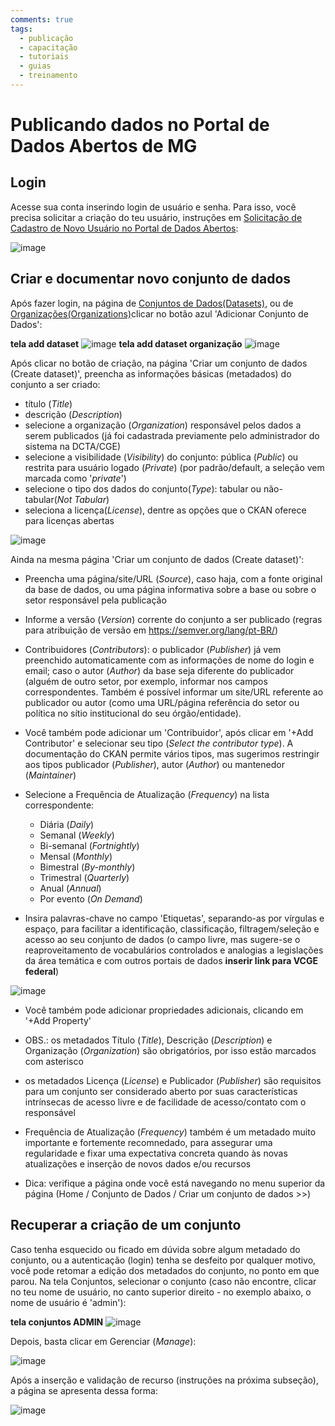 ```yaml
---
comments: true
tags:
  - publicação
  - capacitação
  - tutoriais
  - guias
  - treinamento
---
```


# Publicando dados no Portal de Dados Abertos de MG

## Login

Acesse sua conta inserindo login de usuário e senha. Para isso, você precisa solicitar a criação do teu usuário, instruções em [Solicitação de Cadastro de Novo Usuário no Portal de Dados Abertos]():

![image](https://user-images.githubusercontent.com/52294411/235250208-db525f1c-cf73-4896-9740-eb75f1c0a76c.png)

## Criar e documentar novo conjunto de dados

Após fazer login, na página de [Conjuntos de Dados(Datasets)](http://projetockan.cge.mg.gov.br/dataset/), ou de [Organizações(Organizations)](http://projetockan.cge.mg.gov.br/organization/)clicar no botão azul 'Adicionar Conjunto de Dados':

**tela add dataset**
![image](https://user-images.githubusercontent.com/52294411/235776345-fde61cfc-892c-4f7e-a1f6-b7300b70aeaf.png)
**tela add dataset organização**
![image](https://user-images.githubusercontent.com/52294411/235776137-eb524f74-5a7f-4e80-a9b7-30a1af025689.png)

Após clicar no botão de criação, na página 'Criar um conjunto de dados (Create dataset)', preencha as informações básicas (metadados) do conjunto a ser criado:

- título (_Title_)
- descrição (_Description_)
- selecione a organização (_Organization_) responsável pelos dados a serem publicados (já foi cadastrada previamente pelo administrador do sistema na DCTA/CGE)
- selecione a visibilidade (_Visibility_) do conjunto: pública (_Public_) ou restrita para usuário logado (_Private_) (por padrão/default, a seleção vem marcada como '_private_')  
- selecione o tipo dos dados do conjunto(_Type_): tabular ou não-tabular(_Not Tabular_)
- seleciona a licença(_License_), dentre as opções que o CKAN oferece para licenças abertas 

![image](https://user-images.githubusercontent.com/52294411/235251657-9cd82ace-e26b-43e8-9bf4-3c055c20bfc7.png)

Ainda na mesma página 'Criar um conjunto de dados (Create dataset)':

- Preencha uma página/site/URL (_Source_), caso haja, com a fonte original da base de dados, ou uma página informativa sobre a base ou sobre o setor responsável pela publicação

- Informe a versão (_Version_) corrente do conjunto a ser publicado (regras para atribuição de versão em https://semver.org/lang/pt-BR/)

- Contribuidores (_Contributors_): o publicador (_Publisher_) já vem preenchido automaticamente com as informações de nome do login e email; caso o autor (_Author_) da base seja diferente do publicador (alguém de outro setor, por exemplo, informar nos campos correspondentes. Também é possível informar um site/URL referente ao publicador ou autor (como uma URL/página referência do setor ou política no sítio institucional do seu órgão/entidade).

- Você também pode adicionar um 'Contribuidor', após clicar em '+Add Contributor' e selecionar seu tipo (_Select the contributor type_). A documentação do CKAN permite vários tipos, mas sugerimos restringir aos tipos publicador (_Publisher_), autor (_Author_) ou mantenedor (_Maintainer_)

- Selecione a Frequência de Atualização (_Frequency_) na lista correspondente:
  - Diária (_Daily_)
  - Semanal (_Weekly_)
  - Bi-semanal (_Fortnightly_)
  - Mensal (_Monthly_)
  - Bimestral (_By-monthly_)
  - Trimestral (_Quarterly_)
  - Anual (_Annual_)
  - Por evento (_On Demand_)

- Insira palavras-chave no campo 'Etiquetas', separando-as por vírgulas e espaço, para facilitar a identificação, classificação, filtragem/seleção e acesso ao seu conjunto de dados (o campo livre, mas sugere-se o reaproveitamento de vocabulários controlados e analogias a legislações da área temática e com outros portais de dados **inserir link para VCGE federal**)

![image](https://user-images.githubusercontent.com/52294411/235250980-859fe8b1-f8e1-46d0-b4aa-dc60be6c2f4e.png)

- Você também pode adicionar propriedades adicionais, clicando em '+Add Property'

* OBS.: os metadados Título (_Title_), Descrição (_Description_) e Organização (_Organization_) são obrigatórios, por isso estão marcados com asterisco

* os metadados Licença (_License_) e Publicador (_Publisher_) são requisitos para um conjunto ser considerado aberto por suas características intrínsecas de acesso livre e de facilidade de acesso/contato com o responsável

* Frequência de Atualização (_Frequency_) também é um metadado muito importante e fortemente recomnedado, para assegurar uma regularidade e fixar uma expectativa concreta quando às novas atualizações e inserção de novos dados e/ou recursos

* Dica: verifique a página onde você está navegando no menu superior da página (Home / Conjunto de Dados / Criar um conjunto de dados >>)

## Recuperar a criação de um conjunto 

Caso tenha esquecido ou ficado em dúvida sobre algum metadado do conjunto, ou a autenticação (login) tenha se desfeito por qualquer motivo, você pode retomar a edição dos metadados do conjunto, no ponto em que parou. Na tela Conjuntos, selecionar o conjunto (caso não encontre, clicar no teu nome de usuário, no canto superior direito - no exemplo abaixo, o nome de usuário é 'admin'): 

**tela conjuntos ADMIN**
![image](https://user-images.githubusercontent.com/52294411/235778244-e6bbe670-8838-46d1-993c-56a8e7cdab56.png)

Depois, basta clicar em Gerenciar (_Manage_):

![image](https://user-images.githubusercontent.com/52294411/235775001-e00ca9c3-2e1e-486a-b883-01d1387ed493.png)

Após a inserção e validação de recurso (instruções na próxima subseção), a página se apresenta dessa forma:

![image](https://user-images.githubusercontent.com/52294411/235264156-43f44a9e-6d10-4f46-9cfb-e584b7e504a6.png)
